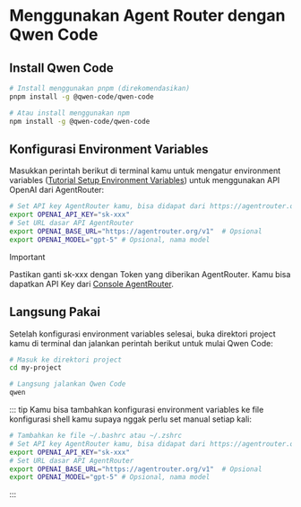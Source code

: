 # Menggunakan Agent Router dengan Qwen Code

## Install Qwen Code

```bash
# Install menggunakan pnpm (direkomendasikan)
pnpm install -g @qwen-code/qwen-code

# Atau install menggunakan npm
npm install -g @qwen-code/qwen-code
```

## Konfigurasi Environment Variables

Masukkan perintah berikut di terminal kamu untuk mengatur environment variables ([Tutorial Setup Environment Variables](https://www.java.com/zh-CN/download/help/path.html)) untuk menggunakan API OpenAI dari AgentRouter:

```bash
# Set API key AgentRouter kamu, bisa didapat dari https://agentrouter.org/console/token
export OPENAI_API_KEY="sk-xxx"
# Set URL dasar API AgentRouter
export OPENAI_BASE_URL="https://agentrouter.org/v1"  # Opsional
export OPENAI_MODEL="gpt-5" # Opsional, nama model
```

> [!IMPORTANT]
> Pastikan ganti sk-xxx dengan Token yang diberikan AgentRouter. Kamu bisa dapatkan API Key dari [Console AgentRouter](https://agentrouter.org/console/token).

## Langsung Pakai

Setelah konfigurasi environment variables selesai, buka direktori project kamu di terminal dan jalankan perintah berikut untuk mulai Qwen Code:

```bash
# Masuk ke direktori project
cd my-project

# Langsung jalankan Qwen Code
qwen
```

::: tip
Kamu bisa tambahkan konfigurasi environment variables ke file konfigurasi shell kamu supaya nggak perlu set manual setiap kali:

```bash
# Tambahkan ke file ~/.bashrc atau ~/.zshrc
# Set API key AgentRouter kamu, bisa didapat dari https://agentrouter.org/console/token
export OPENAI_API_KEY="sk-xxx"
# Set URL dasar API AgentRouter
export OPENAI_BASE_URL="https://agentrouter.org/v1"  # Opsional
export OPENAI_MODEL="gpt-5" # Opsional, nama model
```

:::

